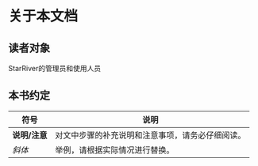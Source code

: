 # 关于本文档

## 读者对象

StarRiver的管理员和使用人员

## 本书约定

| 符号        | 说明                       |
| --------- | ------------------------ |
| **说明/注意** | 对文中步骤的补充说明和注意事项，请务必仔细阅读。 |
| *斜体*      | 举例，请根据实际情况进行替换。          |

